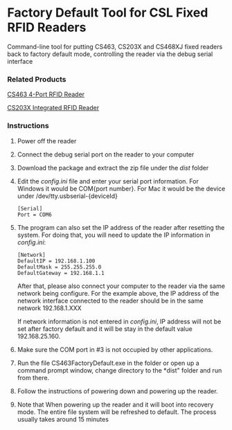 # Factory Default Tool for CSL Fixed RFID Readers

Command-line tool for putting CS463, CS203X and CS468XJ fixed readers back to factory default mode, controlling the reader via the debug serial interface

### Related Products

[CS463 4-Port RFID Reader](https://www.convergence.com.hk/cs463/)

[CS203X Integrated RFID Reader](https://www.convergence.com.hk/cs203x/)

### Instructions

1. Power off the reader
2. Connect the debug serial port on the reader to your computer
3. Download the package and extract the zip file under the *dist* folder
3. Edit the *config.ini* file and enter your serial port information.  For Windows it would be COM{port number}.  For Mac it would be the device under /dev/tty.usbserial-{deviceId}
	
	```
	[Serial]
	Port = COM6
	```
	
4. The program can also set the IP address of the reader after resetting the system.  For doing that, you will need to update the IP information in *config.ini*:
	
	```
	[Network]
	DefaultIP = 192.168.1.100
	DefaultMask = 255.255.255.0
	DefaultGateway = 192.168.1.1
	```
	After that, please also connect your computer to the reader via the same network being configure.  For the example above, the IP address of the network interface connected to the reader should be in the same network 192.168.1.XXX 
	
	If network information is not entered in *config.ini*, IP address will not be set after factory default and it will be stay in the default value 192.168.25.160.

5. Make sure the COM port in #3 is not occupied by other applications.
6. Run the file CS463FactoryDefault.exe in the folder or open up a command prompt window, change directory to the *dist" folder and run from there.
7. Follow the instructions of powering down and powering up the reader.
8. Note that When powering up the reader and it will boot into recovery mode.  The entire file system will be refreshed to default.  The process usually takes around 15 minutes

